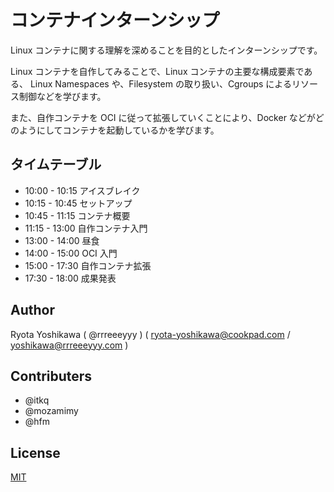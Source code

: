 # コンテナインターンシップ

Linux コンテナに関する理解を深めることを目的としたインターンシップです。

Linux コンテナを自作してみることで、Linux コンテナの主要な構成要素である、
Linux Namespaces や、Filesystem の取り扱い、Cgroups によるリソース制御などを学びます。

また、自作コンテナを OCI に従って拡張していくことにより、Docker などがどのようにしてコンテナを起動しているかを学びます。

## タイムテーブル

- 10:00 - 10:15 アイスブレイク
- 10:15 - 10:45 セットアップ
- 10:45 - 11:15 コンテナ概要
- 11:15 - 13:00 自作コンテナ入門
- 13:00 - 14:00 昼食
- 14:00 - 15:00 OCI 入門
- 15:00 - 17:30 自作コンテナ拡張
- 17:30 - 18:00 成果発表

## Author

Ryota Yoshikawa ( @rrreeeyyy ) ( <ryota-yoshikawa@cookpad.com> / <yoshikawa@rrreeeyyy.com> )

## Contributers

- @itkq
- @mozamimy
- @hfm

## License

[MIT](https://opensource.org/licenses/MIT)